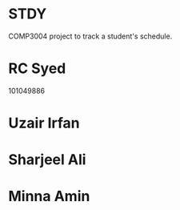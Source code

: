 # STDY
COMP3004 project to track a student's schedule.

# RC Syed
101049886 

# Uzair Irfan

# Sharjeel Ali

# Minna Amin
